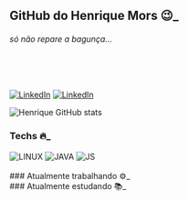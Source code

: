 ## GitHub do Henrique Mors 😉_
###### <i>só não repare a bagunça...</i>
<br>
<br>

[![LinkedIn](https://img.shields.io/badge/LinkedIn-0077B5?style=for-the-badge&logo=linkedin&logoColor=white)](https://www.linkedin.com/in/henriquemors)
[![LinkedIn](https://img.shields.io/badge/Instagram-E4405F?style=for-the-badge&logo=instagram&logoColor=white)](https://www.instagram.com/henriquemors/)


![Henrique GitHub stats](https://github-readme-stats.vercel.app/api?username=henriqueMors&show_icons=true&theme=dracula)
<br/>

### Techs 🔥_
<div>
<img align="center" alt="LINUX" SRC="https://img.shields.io/badge/Linux-FCC624?style=for-the-badge&logo=linux&logoColor=black"> 
<img align="center" alt="JAVA" SRC="https://img.shields.io/badge/Java-ED8B00?style=for-the-badge&logo=openjdk&logoColor=white">
<img align="center" alt="JS" SRC="https://img.shields.io/badge/JavaScript-F7DF1E?style=for-the-badge&logo=javascript&logoColor=black">
<br/>
</div>
<br/>
### Atualmente trabalhando ⚙️_
<br/>
### Atualmente estudando 📚_
